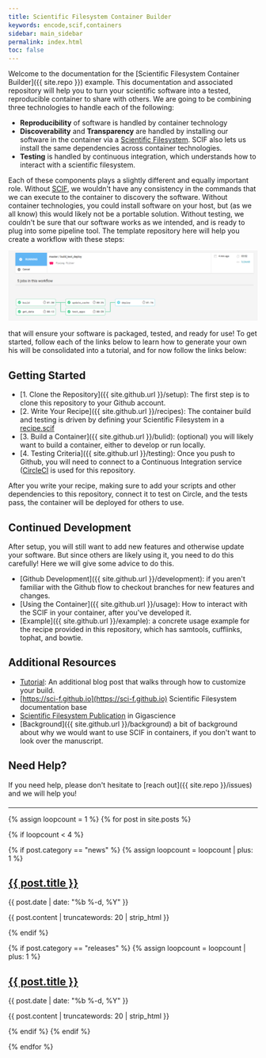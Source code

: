 ```yaml
---
title: Scientific Filesystem Container Builder
keywords: encode,scif,containers
sidebar: main_sidebar
permalink: index.html
toc: false
---
```


Welcome to the documentation for the [Scientific Filesystem Container Builder]({{ site.repo }}) example. This documentation
and associated repository will help you to turn your scientific software into a tested, reproducible container to share with others. We are going to be combining three technologies to handle each of the following:

 - **Reproducibility** of software is handled by container technology
 - **Discoverability** and **Transparency** are handled by installing our software in the container via a [Scientific Filesystem](https://sci-f.github.io). SCIF also lets us install the same dependencies across container technologies.
 - **Testing** is handled by continuous integration, which understands how to interact with a scientific filesystem.

Each of these components plays a slightly different and equally important role. Without [SCIF](https://sci-f.github.io), we wouldn't have any consistency in the commands that we can execute to the container to discovery the software. Without container technologies, you could install software on your host, but (as we all know) this would likely not be a portable solution. Without testing, we couldn't be sure that our software works as we intended, and is ready to plug into some pipeline tool. The template repository here will help you create a workflow with these steps:

![assets/img/circle.png](assets/img/circle.png)

that will ensure your software is packaged, tested, and ready for use! To get started, follow each of the links below to learn how to generate your own his will be consolidated into a tutorial, and for now follow the links below:

## Getting Started

 - [1. Clone the Repository]({{ site.github.url }}/setup): The first step is to clone this repository to your Github account.
 - [2. Write Your Recipe]({{ site.github.url }}/recipes): The container build and testing is driven by defining your Scientific Filesystem in a [recipe.scif](https://github.com/sci-f/builder/blob/master/recipe.scif)
 - [3. Build a Container]({{ site.github.url }}/bulid): (optional) you will likely want to build a container, either to develop or run locally.
 - [4. Testing Criteria]({{ site.github.url }}/testing): Once you push to Github, you will need to connect to a Continuous Integration service ([CircleCI](https://circleci.com/gh/sci-f/builder/) is used for this repository.

After you write your recipe, making sure to add your scripts and other dependencies to this repository, connect it to test on Circle, and the tests pass, the container will be deployed for others to use.

## Continued Development
After setup, you will still want to add new features and otherwise update your software. But since others are likely using it, you need to do this carefully! Here we will give some advice to do this.

 - [Github Development]({{ site.github.url }}/development): if you aren't familiar with the Github flow to checkout branches for new features and changes.
 - [Using the Container]({{ site.github.url }}/usage): How to interact with the SCIF in your container, after you've developed it.
 - [Example]({{ site.github.url }}/example): a concrete usage example for the recipe provided in this repository, which has samtools, cufflinks, tophat, and bowtie.

## Additional Resources
 - [Tutorial](https://vsoch.github.io/2018/scientific-filesystem-builder/): An additional blog post that walks through how to customize your build.
 - [https://sci-f.github.io](https://sci-f.github.io) Scientific Filesystem documentation base
 - [Scientific Filesystem Publication](https://academic.oup.com/gigascience/article/7/5/giy023/4931737) in Gigascience
 - [Background]({{ site.github.url }}/background) a bit of background about why we would want to use SCIF in containers, if you don't want to look over the manuscript.

## Need Help?

If you need help, please don't hesitate to [reach out]({{ site.repo }}/issues) and we will help you!

<hr style="margin-top:20px">

<div class="row">
  {% assign loopcount = 1 %}
  {% for post in site.posts %}

   {% if loopcount < 4 %}

   <!-- Parse news-->
   {% if post.category == "news" %}
   {% assign loopcount = loopcount | plus: 1 %}
   <div class="col-md-4">
      <h2><a class="post-link" href="{{ post.url | remove: "/" }}">{{ post.title }}</a></h2>
      <span class="post-meta">{{ post.date | date: "%b %-d, %Y" }}</span>
      <p>{{ post.content | truncatewords: 20 | strip_html }}</p>  
   </div>
   {% endif %}

   {% if post.category == "releases" %}
   {% assign loopcount = loopcount | plus: 1 %}
   <div class="col-md-4">
      <h2><a class="post-link" href="{{ post.url | remove: "/" }}">{{ post.title }}</a></h2>
      <span class="post-meta">{{ post.date | date: "%b %-d, %Y" }}</span>
      <p>{{ post.content | truncatewords: 20 | strip_html }}</p>  
   </div>
   {% endif %}
   {% endif %}

  {% endfor %}
</div>
